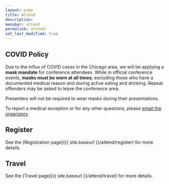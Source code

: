 ```yaml
---
layout: page
title: Attend
description: 
menubar: attend
permalink: attend/
set_last_modified: true
---
```


## COVID Policy

Due to the influx of COVID cases in the Chicago area, we will be applying a **mask
mandate** for conference attendees. While in official conference events,
**masks must be worn at all times**, excluding those who have a documented
medical reason and during active eating and drinking. Repeat offenders may be
asked to leave the conference area.

Presenters will not be required to wear masks during their presentations.

To report a medical exception or for any other questions, please [email the
organizers](usrsecon2023@easychair.org).

## Register

See the [Registration page]({{ site.baseurl }}/attend/register) for more details.

## Travel

See the [Travel page]({{ site.baseurl }}/attend/travel) for more details.

